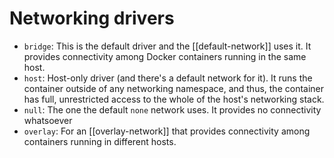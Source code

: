 # Networking drivers
* `bridge`: This is the default driver and the [[default-network]] uses it. It provides connectivity among Docker containers running in the same host.
* `host`: Host-only driver (and there's a default network for it). It runs the container outside of any networking namespace, and thus, the container has full, unrestricted access to the whole of the host's networking stack.
* `null`: The one the default `none` network uses. It provides no connectivity whatsoever
* `overlay`: For an [[overlay-network]] that provides connectivity among containers running in different hosts.
